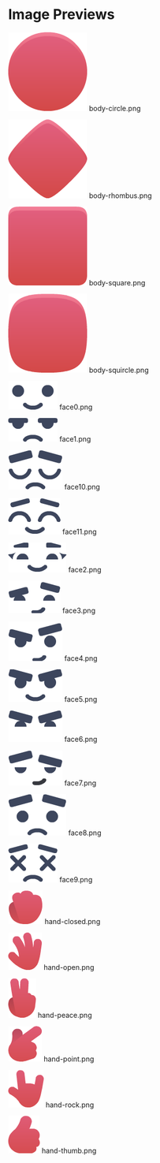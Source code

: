 # Image Previews

![body-circle.png](body-circle.png) body-circle.png

![body-rhombus.png](body-rhombus.png) body-rhombus.png

![body-square.png](body-square.png) body-square.png

![body-squircle.png](body-squircle.png) body-squircle.png

![face0.png](face0.png) face0.png

![face1.png](face1.png) face1.png

![face10.png](face10.png) face10.png

![face11.png](face11.png) face11.png

![face2.png](face2.png) face2.png

![face3.png](face3.png) face3.png

![face4.png](face4.png) face4.png

![face5.png](face5.png) face5.png

![face6.png](face6.png) face6.png

![face7.png](face7.png) face7.png

![face8.png](face8.png) face8.png

![face9.png](face9.png) face9.png

![hand-closed.png](hand-closed.png) hand-closed.png

![hand-open.png](hand-open.png) hand-open.png

![hand-peace.png](hand-peace.png) hand-peace.png

![hand-point.png](hand-point.png) hand-point.png

![hand-rock.png](hand-rock.png) hand-rock.png

![hand-thumb.png](hand-thumb.png) hand-thumb.png

